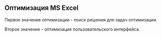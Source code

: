 Оптимизация MS Excel
---

Первое значение оптимизации - поиск решения для задач оптимизации.

Второе значение - оптимизация пользовательского интерфейса.